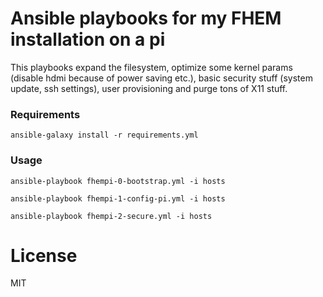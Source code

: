 # Ansible playbooks for my FHEM installation on a pi

This playbooks expand the filesystem, optimize some kernel params (disable hdmi because of power saving etc.), basic security stuff (system update, ssh settings), user provisioning and purge tons of X11 stuff.

### Requirements

    ansible-galaxy install -r requirements.yml

### Usage

	ansible-playbook fhempi-0-bootstrap.yml -i hosts

    ansible-playbook fhempi-1-config-pi.yml -i hosts

    ansible-playbook fhempi-2-secure.yml -i hosts

# License

MIT

